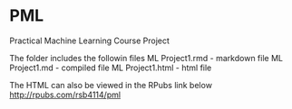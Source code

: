 PML
===

Practical Machine Learning Course Project

The folder includes the followin files
ML Project1.rmd - markdown file
ML Project1.md - compiled file
ML Project1.html - html file

The HTML can also be viewed in the RPubs link below
http://rpubs.com/rsb4114/pml
